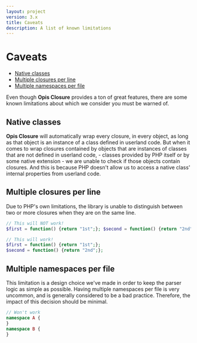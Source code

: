 ```yaml
---
layout: project
version: 3.x
title: Caveats
description: A list of known limitations
---
```

# Caveats

* [Native classes](#native-classes)
* [Multiple closures per line](#multiple-closures-per-line)
* [Multiple namespaces per file](#multiple-namespaces-per-file)

Even though **Opis Closure** provides a ton of great features, there are some known limitations about which we consider
you must be warned of.

## Native classes

**Opis Closure** will automatically wrap every closure, in every object, as long as that object is an instance of a class 
defined in userland code. But when it comes to wrap closures contained by objects that are instances of classes that are 
not defined in userland code, - classes provided by PHP itself or by some native extension - we are unable to check
if those objects contain closures. And this is because PHP doesn't allow us to access a native class' 
internal properties from userland code. 

## Multiple closures per line

Due to PHP's own limitations, the library is unable to distinguish between two or more closures when they are
on the same line.

```php
// This will NOT work!
$first = function() {return "1st";}; $second = function() {return "2nd";};

// This will work!
$first = function() {return "1st";};
$second = function() {return "2nd";};
```

## Multiple namespaces per file

This limitation is a design choice we've made in order to keep the parser logic as simple as possible.
Having multiple namespaces per file is very uncommon, and is generally considered to be a bad practice. 
Therefore, the impact of this decision should be minimal.

```php
// Won't work
namespace A {
}
namespace B {
}
```
